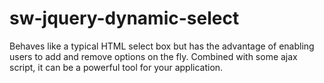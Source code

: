 sw-jquery-dynamic-select
========================

Behaves like a typical HTML select box but has the advantage of enabling users to add and remove options on the fly. Combined with some ajax script, it can be a powerful tool for your application.